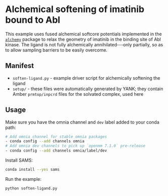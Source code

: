 # Alchemical softening of imatinib bound to Abl

This example uses fused alchemical softcore potentials implemented in the [`alchemy`](https://github.com/choderalab/alchemy) package to relax the geometry of imatinib in the binding site of Abl kinase.
The ligand is not fully alchemically annihilated---only partially, so as to allow sampling barriers to be easily overcome.

## Manifest

* `soften-ligand.py` - example driver script for alchemically softening the ligand
* `setup/` - these files were automatically generated by YANK; they contain Amber `prmtop/inpcrd` files for the solvated complex, used here

## Usage

Make sure you have the omnia channel and `dev` label added to your conda path:
```bash
# Add omnia channel for stable omnia packages
- conda config --add channels omnia
# Add omnia dev channels to pick up `openmm 7.1.0` pre-release
- conda config --add channels omnia/label/dev
```
Install SAMS:
```bash
conda install --yes sams
```
Run the example:
```bash
python soften-ligand.py
```
